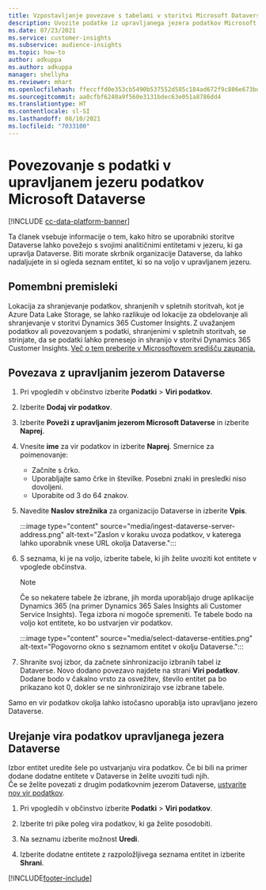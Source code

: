 ```yaml
---
title: Vzpostavljanje povezave s tabelami v storitvi Microsoft Dataverse
description: Uvozite podatke iz upravljanega jezera podatkov Microsoft Dataverse.
ms.date: 07/23/2021
ms.service: customer-insights
ms.subservice: audience-insights
ms.topic: how-to
author: adkuppa
ms.author: adkuppa
manager: shellyha
ms.reviewer: mhart
ms.openlocfilehash: ffeccffd0e353cb5490b537552d585c184ad672f9c806e673bd04743214ad068
ms.sourcegitcommit: aa0cfbf6240a9f560e3131bdec63e051a8786dd4
ms.translationtype: HT
ms.contentlocale: sl-SI
ms.lasthandoff: 08/10/2021
ms.locfileid: "7033100"
---
```

# <a name="connect-to-data-in-a-microsoft-dataverse-managed-data-lake"></a>Povezovanje s podatki v upravljanem jezeru podatkov Microsoft Dataverse

[!INCLUDE [cc-data-platform-banner](../includes/cc-data-platform-banner.md)]

Ta članek vsebuje informacije o tem, kako hitro se uporabniki storitve Dataverse lahko povežejo s svojimi analitičnimi entitetami v jezeru, ki ga upravlja Dataverse. Biti morate skrbnik organizacije Dataverse, da lahko nadaljujete in si ogleda seznam entitet, ki so na voljo v upravljanem jezeru.

## <a name="important-considerations"></a>Pomembni premisleki

Lokacija za shranjevanje podatkov, shranjenih v spletnih storitvah, kot je Azure Data Lake Storage, se lahko razlikuje od lokacije za obdelovanje ali shranjevanje v storitvi Dynamics 365 Customer Insights. Z uvažanjem podatkov ali povezovanjem s podatki, shranjenimi v spletnih storitvah, se strinjate, da se podatki lahko prenesejo in shranijo v storitvi Dynamics 365 Customer Insights. [Več o tem preberite v Microsoftovem središču zaupanja.](https://www.microsoft.com/trust-center)

## <a name="connect-to-a-dataverse-managed-lake"></a>Povezava z upravljanim jezerom Dataverse

1. Pri vpogledih v občinstvo izberite **Podatki** > **Viri podatkov**.

2. Izberite **Dodaj vir podatkov**.

3. Izberite **Poveži z upravljanim jezerom Microsoft Dataverse** in izberite **Naprej**.

4. Vnesite **ime** za vir podatkov in izberite **Naprej**. Smernice za poimenovanje: 
   - Začnite s črko.
   - Uporabljajte samo črke in številke. Posebni znaki in presledki niso dovoljeni.
   - Uporabite od 3 do 64 znakov.

5. Navedite **Naslov strežnika** za organizacijo Dataverse in izberite **Vpis**.

   :::image type="content" source="media/ingest-dataverse-server-address.png" alt-text="Zaslon v koraku uvoza podatkov, v katerega lahko uporabnik vnese URL okolja Dataverse.":::

6. S seznama, ki je na voljo, izberite tabele, ki jih želite uvoziti kot entitete v vpoglede občinstva.    

   > [!NOTE]
   > Če so nekatere tabele že izbrane, jih morda uporabljajo druge aplikacije Dynamics 365 (na primer Dynamics 365 Sales Insights ali Customer Service Insights). Tega izbora ni mogoče spremeniti. Te tabele bodo na voljo kot entitete, ko bo ustvarjen vir podatkov.

   :::image type="content" source="media/select-dataverse-entities.png" alt-text="Pogovorno okno s seznamom entitet v okolju Dataverse.":::

7. Shranite svoj izbor, da začnete sinhronizacijo izbranih tabel iz Dataverse. Novo dodano povezavo najdete na strani **Viri podatkov**. Dodane bodo v čakalno vrsto za osvežitev, število entitet pa bo prikazano kot 0, dokler se ne sinhronizirajo vse izbrane tabele.

Samo en vir podatkov okolja lahko istočasno uporablja isto upravljano jezero Dataverse.

## <a name="edit-a-dataverse-managed-lake-data-source"></a>Urejanje vira podatkov upravljanega jezera Dataverse

Izbor entitet uredite šele po ustvarjanju vira podatkov. Če bi bili na primer dodane dodatne entitete v Dataverse in želite uvoziti tudi njih.    
Če se želite povezati z drugim podatkovnim jezerom Dataverse, [ustvarite nov vir podatkov](#connect-to-a-dataverse-managed-lake).

1. Pri vpogledih v občinstvo izberite **Podatki** > **Viri podatkov**.

2. Izberite tri pike poleg vira podatkov, ki ga želite posodobiti.

3. Na seznamu izberite možnost **Uredi**.

4. Izberite dodatne entitete z razpoložljivega seznama entitet in izberite **Shrani**.

[!INCLUDE[footer-include](../includes/footer-banner.md)]